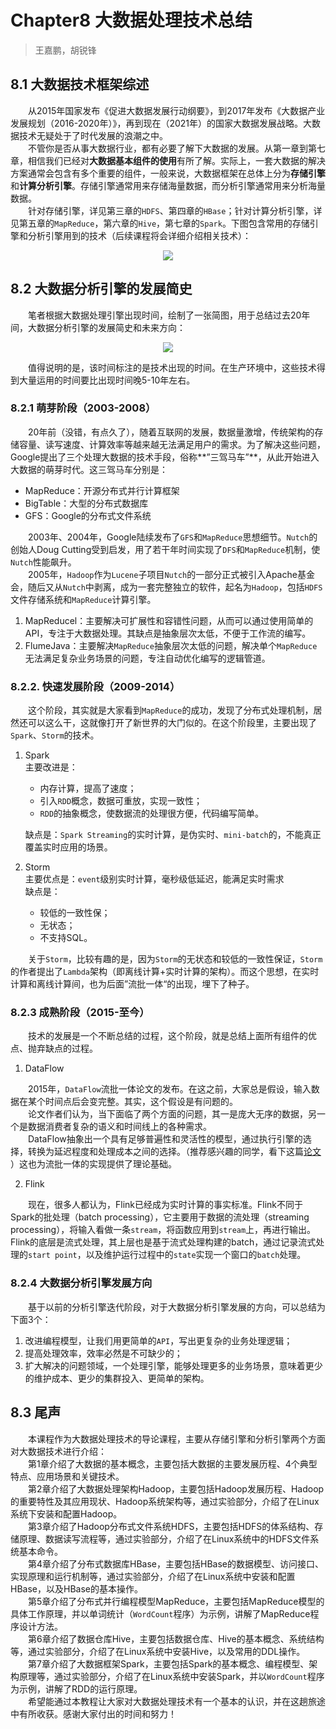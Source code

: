 # Chapter8 大数据处理技术总结

> 王嘉鹏，胡锐锋

## 8.1 大数据技术框架综述

&emsp;&emsp;从2015年国家发布《促进大数据发展行动纲要》，到2017年发布《大数据产业发展规划（2016-2020年）》，再到现在（2021年）的国家大数据发展战略。大数据技术无疑处于了时代发展的浪潮之中。  
&emsp;&emsp;不管你是否从事大数据行业，都有必要了解下大数据的发展。从第一章到第七章，相信我们已经对**大数据基本组件的使用**有所了解。实际上，一套大数据的解决方案通常会包含有多个重要的组件，一般来说，大数据框架在总体上分为**存储引擎**和**计算分析引擎**。存储引擎通常用来存储海量数据，而分析引擎通常用来分析海量数据。  
&emsp;&emsp;针对存储引擎，详见第三章的`HDFS`、第四章的`HBase`；针对计算分析引擎，详见第五章的`MapReduce`，第六章的`Hive`，第七章的`Spark`。下图包含常用的存储引擎和分析引擎用到的技术（后续课程将会详细介绍相关技术）：

<center><img src="https://github.com/shenhao-stu/Big-Data/raw/master/doc_imgs/ch8.1.png"/></center>

## 8.2 大数据分析引擎的发展简史

&emsp;&emsp;笔者根据大数据处理引擎出现时间，绘制了一张简图，用于总结过去20年间，大数据分析引擎的发展简史和未来方向：

<center><img src="https://github.com/shenhao-stu/Big-Data/raw/master/doc_imgs/ch8.2.png"/></center>

&emsp;&emsp;值得说明的是，该时间标注的是技术出现的时间。在生产环境中，这些技术得到大量运用的时间要比出现时间晚5-10年左右。

### 8.2.1 萌芽阶段（2003-2008）

&emsp;&emsp;20年前（没错，有点久了），随着互联网的发展，数据量激增，传统架构的存储容量、读写速度、计算效率等越来越无法满足用户的需求。为了解决这些问题，Google提出了三个处理大数据的技术手段，俗称**”三驾马车”**，从此开始进入大数据的萌芽时代。这三驾马车分别是：  
- MapReduce：开源分布式并行计算框架
- BigTable：大型的分布式数据库
- GFS：Google的分布式文件系统

&emsp;&emsp;2003年、2004年，Google陆续发布了`GFS`和`MapReduce`思想细节。`Nutch`的创始人Doug Cutting受到启发，用了若干年时间实现了`DFS`和`MapReduce`机制，使`Nutch`性能飙升。  
&emsp;&emsp;2005年，`Hadoop`作为`Lucene`子项目`Nutch`的一部分正式被引入Apache基金会，随后又从`Nutch`中剥离，成为一套完整独立的软件，起名为`Hadoop`，包括`HDFS`文件存储系统和`MapReduce`计算引擎。

1. MapReducel：主要解决可扩展性和容错性问题，从而可以通过使用简单的API，专注于大数据处理。其缺点是抽象层次太低，不便于工作流的编写。  
2. FlumeJava：主要解决`MapReduce`抽象层次太低的问题，解决单个`MapReduce`无法满足复杂业务场景的问题，专注自动优化编写的逻辑管道。

### 8.2.2. 快速发展阶段（2009-2014）

&emsp;&emsp;这个阶段，其实就是大家看到`MapReduce`的成功，发现了分布式处理机制，居然还可以这么干，这就像打开了新世界的大门似的。在这个阶段里，主要出现了`Spark`、`Storm`的技术。 

1. Spark  
    主要改进是：  
    - 内存计算，提高了速度；
    - 引入`RDD`概念，数据可重放，实现一致性；
    - `RDD`的抽象概念，使数据流的处理很方便，代码编写简单。

    缺点是：`Spark Streaming`的实时计算，是伪实时、`mini-batch`的，不能真正覆盖实时应用的场景。

2. Storm  
    主要优点是：`event`级别实时计算，毫秒级低延迟，能满足实时需求  
    缺点是：  
    - 较低的一致性保；
    - 无状态；
    - 不支持SQL。

&emsp;&emsp;关于`Storm`，比较有趣的是，因为`Storm`的无状态和较低的一致性保证，`Storm`的作者提出了`Lambda`架构（即离线计算+实时计算的架构）。而这个思想，在实时计算和离线计算间，也为后面”流批一体“的出现，埋下了种子。

### 8.2.3 成熟阶段（2015-至今）

&emsp;&emsp;技术的发展是一个不断总结的过程，这个阶段，就是总结上面所有组件的优点、抛弃缺点的过程。

1. DataFlow

&emsp;&emsp;2015年，`DataFlow`流批一体论文的发布。在这之前，大家总是假设，输入数据在某个时间点后会变完整。其实，这个假设是有问题的。  
&emsp;&emsp;论文作者们认为，当下面临了两个方面的问题，其一是庞大无序的数据，另一个是数据消费者复杂的语义和时间线上的各种需求。  
&emsp;&emsp;DataFlow抽象出一个具有足够普遍性和灵活性的模型，通过执行引擎的选择，转换为延迟程度和处理成本之间的选择。（推荐感兴趣的同学，看下这篇[论文](https://apparition957.github.io/2020/01/07/%E3%80%8AThe-Dataflow-Model%E3%80%8B%E8%AE%BA%E6%96%87%E7%BF%BB%E8%AF%91) ）这也为流批一体的实现提供了理论基础。

2. Flink

&emsp;&emsp;现在，很多人都认为，Flink已经成为实时计算的事实标准。Flink不同于Spark的批处理（batch processing），它主要用于数据的流处理（streaming processing），将输入看做一条`stream`，将函数应用到`stream`上，再进行输出。Flink的底层是流式处理，其上层也是基于流式处理构建的batch，通过记录流式处理的`start point`，以及维护运行过程中的`state`实现一个窗口的`batch`处理。

### 8.2.4 大数据分析引擎发展方向

&emsp;&emsp;基于以前的分析引擎迭代阶段，对于大数据分析引擎发展的方向，可以总结为下面3个：  
1. 改进编程模型，让我们用更简单的`API`，写出更复杂的业务处理逻辑；
2. 提高处理效率，效率必然是不可缺少的；
3. 扩大解决的问题领域，一个处理引擎，能够处理更多的业务场景，意味着更少的维护成本、更少的集群投入、更简单的架构。

## 8.3 尾声

&emsp;&emsp;本课程作为大数据处理技术的导论课程，主要从存储引擎和分析引擎两个方面对大数据技术进行介绍：  
&emsp;&emsp;第1章介绍了大数据的基本概念，主要包括大数据的主要发展历程、4个典型特点、应用场景和关键技术。  
&emsp;&emsp;第2章介绍了大数据处理架构Hadoop，主要包括Hadoop发展历程、Hadoop的重要特性及其应用现状、Hadoop系统架构等，通过实验部分，介绍了在Linux系统下安装和配置Hadoop。  
&emsp;&emsp;第3章介绍了Hadoop分布式文件系统HDFS，主要包括HDFS的体系结构、存储原理、数据读写流程等，通过实验部分，介绍了在Linux系统中的HDFS文件系统基本命令。  
&emsp;&emsp;第4章介绍了分布式数据库HBase，主要包括HBase的数据模型、访问接口、实现原理和运行机制等，通过实验部分，介绍了在Linux系统中安装和配置HBase，以及HBase的基本操作。  
&emsp;&emsp;第5章介绍了分布式并行编程模型MapReduce，主要包括MapReduce模型的具体工作原理，并以单词统计（`WordCount`程序）为示例，讲解了MapReduce程序设计方法。  
&emsp;&emsp;第6章介绍了数据仓库Hive，主要包括数据仓库、Hive的基本概念、系统结构等，通过实验部分，介绍了在Linux系统中安装Hive，以及常用的DDL操作。  
&emsp;&emsp;第7章介绍了大数据框架Spark，主要包括Spark的基本概念、编程模型、架构原理等，通过实验部分，介绍了在Linux系统中安装Spark，并以`WordCount`程序为示例，讲解了RDD的运行原理。  
&emsp;&emsp;希望能通过本教程让大家对大数据处理技术有一个基本的认识，并在这趟旅途中有所收获。感谢大家付出的时间和努力！